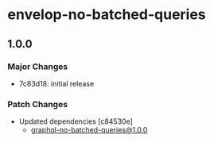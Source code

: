 # envelop-no-batched-queries

## 1.0.0
### Major Changes

- 7c83d18: initial release

### Patch Changes

- Updated dependencies [c84530e]
  - graphql-no-batched-queries@1.0.0
